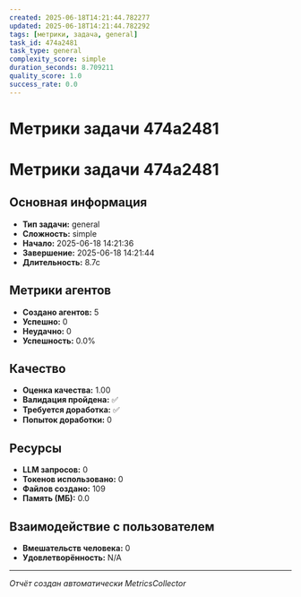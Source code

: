 ```yaml
---
created: 2025-06-18T14:21:44.782277
updated: 2025-06-18T14:21:44.782292
tags: [метрики, задача, general]
task_id: 474a2481
task_type: general
complexity_score: simple
duration_seconds: 8.709211
quality_score: 1.0
success_rate: 0.0
---
```


# Метрики задачи 474a2481

# Метрики задачи 474a2481

## Основная информация
- **Тип задачи:** general
- **Сложность:** simple
- **Начало:** 2025-06-18 14:21:36
- **Завершение:** 2025-06-18 14:21:44
- **Длительность:** 8.7с

## Метрики агентов
- **Создано агентов:** 5
- **Успешно:** 0
- **Неудачно:** 0
- **Успешность:** 0.0%

## Качество
- **Оценка качества:** 1.00
- **Валидация пройдена:** ✅
- **Требуется доработка:** ✅
- **Попыток доработки:** 0

## Ресурсы
- **LLM запросов:** 0
- **Токенов использовано:** 0
- **Файлов создано:** 109
- **Память (МБ):** 0.0

## Взаимодействие с пользователем
- **Вмешательств человека:** 0
- **Удовлетворённость:** N/A

---
*Отчёт создан автоматически MetricsCollector*
